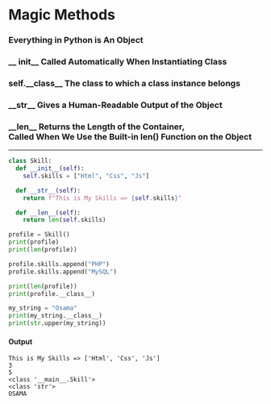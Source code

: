 # Magic Methods 
### Everything in Python is An Object
### \_\_ init__ Called Automatically When Instantiating Class
### self.\_\_class__ The class to which a class instance belongs
### \_\_str__   Gives a Human-Readable Output of the Object
### \_\_len__   Returns the Length of the Container, <br> Called When We Use the Built-in len() Function on the Object
------------------------------------------------------
```python
class Skill:
  def __init__(self):
    self.skills = ["Html", "Css", "Js"]

  def __str__(self):
    return f"This is My Skills => {self.skills}"

  def __len__(self):
    return len(self.skills)

profile = Skill()
print(profile)      
print(len(profile)) 

profile.skills.append("PHP")
profile.skills.append("MySQL")

print(len(profile))  
print(profile.__class__)  

my_string = "Osama"
print(my_string.__class__)  
print(str.upper(my_string)) 
```
#### Output
```
This is My Skills => ['Html', 'Css', 'Js']
3
5
<class '__main__.Skill'>
<class 'str'>
OSAMA
```